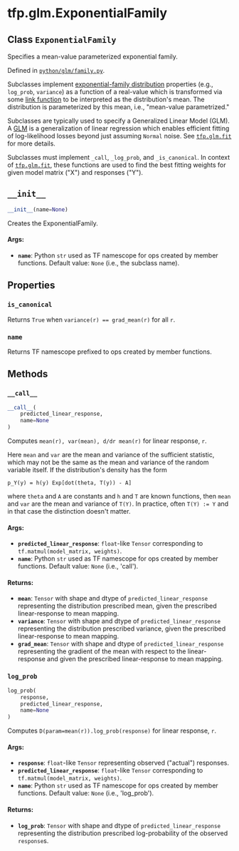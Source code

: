 <div itemscope itemtype="http://developers.google.com/ReferenceObject">
<meta itemprop="name" content="tfp.glm.ExponentialFamily" />
<meta itemprop="path" content="Stable" />
<meta itemprop="property" content="is_canonical"/>
<meta itemprop="property" content="name"/>
<meta itemprop="property" content="__call__"/>
<meta itemprop="property" content="__init__"/>
<meta itemprop="property" content="log_prob"/>
</div>

# tfp.glm.ExponentialFamily

## Class `ExponentialFamily`

Specifies a mean-value parameterized exponential family.





Defined in [`python/glm/family.py`](https://github.com/tensorflow/probability/tree/master/tensorflow_probability/python/glm/family.py).

<!-- Placeholder for "Used in" -->

Subclasses implement [exponential-family distribution](
https://en.wikipedia.org/wiki/Exponential_family) properties (e.g.,
`log_prob`, `variance`) as a function of a real-value which is transformed via
some [link function](
https://en.wikipedia.org/wiki/Generalized_linear_model#Link_function)
to be interpreted as the distribution's mean. The distribution is
parameterized by this mean, i.e., "mean-value parametrized."

Subclasses are typically used to specify a Generalized Linear Model (GLM). A
[GLM]( https://en.wikipedia.org/wiki/Generalized_linear_model) is a
generalization of linear regression which enables efficient fitting of
log-likelihood losses beyond just assuming `Normal` noise. See <a href="../../tfp/glm/fit.md"><code>tfp.glm.fit</code></a>
for more details.

Subclasses must implement `_call`, `_log_prob`, and `_is_canonical`. In
context of <a href="../../tfp/glm/fit.md"><code>tfp.glm.fit</code></a>, these functions are used to find the best fitting
weights for given model matrix ("X") and responses ("Y").

<h2 id="__init__"><code>__init__</code></h2>

``` python
__init__(name=None)
```

Creates the ExponentialFamily.


#### Args:


* <b>`name`</b>: Python `str` used as TF namescope for ops created by member
  functions. Default value: `None` (i.e., the subclass name).



## Properties

<h3 id="is_canonical"><code>is_canonical</code></h3>

Returns `True` when `variance(r) == grad_mean(r)` for all `r`.


<h3 id="name"><code>name</code></h3>

Returns TF namescope prefixed to ops created by member functions.




## Methods

<h3 id="__call__"><code>__call__</code></h3>

``` python
__call__(
    predicted_linear_response,
    name=None
)
```

Computes `mean(r), var(mean), d/dr mean(r)` for linear response, `r`.

Here `mean` and `var` are the mean and variance of the sufficient statistic,
which may not be the same as the mean and variance of the random variable
itself.  If the distribution's density has the form

```none
p_Y(y) = h(y) Exp[dot(theta, T(y)) - A]
```

where `theta` and `A` are constants and `h` and `T` are known functions,
then `mean` and `var` are the mean and variance of `T(Y)`.  In practice,
often `T(Y) := Y` and in that case the distinction doesn't matter.

#### Args:


* <b>`predicted_linear_response`</b>: `float`-like `Tensor` corresponding to
  `tf.matmul(model_matrix, weights)`.
* <b>`name`</b>: Python `str` used as TF namescope for ops created by member
  functions. Default value: `None` (i.e., 'call').


#### Returns:


* <b>`mean`</b>: `Tensor` with shape and dtype of `predicted_linear_response`
  representing the distribution prescribed mean, given the prescribed
  linear-response to mean mapping.
* <b>`variance`</b>: `Tensor` with shape and dtype of `predicted_linear_response`
  representing the distribution prescribed variance, given the prescribed
  linear-response to mean mapping.
* <b>`grad_mean`</b>: `Tensor` with shape and dtype of `predicted_linear_response`
  representing the gradient of the mean with respect to the
  linear-response and given the prescribed linear-response to mean
  mapping.

<h3 id="log_prob"><code>log_prob</code></h3>

``` python
log_prob(
    response,
    predicted_linear_response,
    name=None
)
```

Computes `D(param=mean(r)).log_prob(response)` for linear response, `r`.


#### Args:


* <b>`response`</b>: `float`-like `Tensor` representing observed ("actual")
  responses.
* <b>`predicted_linear_response`</b>: `float`-like `Tensor` corresponding to
  `tf.matmul(model_matrix, weights)`.
* <b>`name`</b>: Python `str` used as TF namescope for ops created by member
  functions. Default value: `None` (i.e., 'log_prob').


#### Returns:


* <b>`log_prob`</b>: `Tensor` with shape and dtype of `predicted_linear_response`
  representing the distribution prescribed log-probability of the observed
  `response`s.



